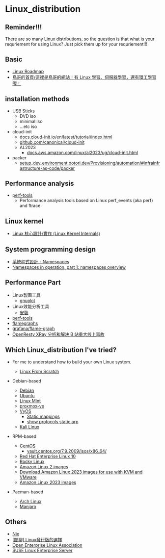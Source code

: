 # Linux_distribution

## Reminder!!!

There are so many Linux distributions, so the question is that what is your requriement for using Linux?
Just pick them up for your requriement!!!

## Basic

* [Linux Roadmap](https://roadmap.sh/linux)
* [鳥哥的首頁/這裡是鳥哥的網站！有 Linux 學習、伺服器學習，還有環工學習喔！](https://linux.vbird.org/)

## installation methods

* USB Sticks
    * DVD iso
    * minimal iso
    * ...etc iso
* cloud-init
    * [docs.cloud-init.io/en/latest/tutorial/index.html](https://docs.cloud-init.io/en/latest/tutorial/index.html)
    * [github.com/canonical/cloud-init](https://github.com/canonical/cloud-init)
    * AL2023
        * [docs.aws.amazon.com/linux/al2023/ug/cloud-init.html](https://docs.aws.amazon.com/linux/al2023/ug/cloud-init.html)
* packer
    * [setup_dev_environment.ootori.dev/Provisioning/automation/#infrainfrastructure-as-code/packer](https://setup_dev_environment.ootori.dev/Provisioning/automation/#infrainfrastructure-as-code)

## Performance analysis

* [perf-tools](https://github.com/brendangregg/perf-tools)
    * Performance analysis tools based on Linux perf_events (aka perf) and ftrace

## Linux kernel

* [Linux 核心設計/實作 (Linux Kernel Internals)](http://wiki.csie.ncku.edu.tw/linux/schedule)

## System programming design

* [系統程式設計 - Namespaces](https://hackmd.io/@0xff07/r1wCFz0ut)
* [Namespaces in operation, part 1: namespaces overview](https://lwn.net/Articles/531114/)

## Performance Part

* Linux製圖工具
    * [gnuplot](https://hackmd.io/@sysprog/gnu-linux-dev/https%3A%2F%2Fhackmd.io%2Fs%2FSkwp-alOg)
* Linux效能分析工具
    * [安裝](https://hackmd.io/@sysprog/gnu-linux-dev/https%3A%2F%2Fhackmd.io%2Fs%2FB11109rdg#%E5%AE%89%E8%A3%9D)
* [perf-tools](https://github.com/brendangregg/perf-tools)
* [flamegraphs](https://www.brendangregg.com/flamegraphs.html)
* [grafana/flame-graph](https://grafana.com/docs/grafana/latest/panels-visualizations/visualizations/flame-graph/)
* [OpenResty XRay 分析和解决 B 站重大线上事故](https://blog.openresty.com.cn/cn/bilibili-xray-incident/)

## Which Linux_distribution I've tried?

* For me to understand how to build your own Linux system.
    * [Linux From Scratch](https://www.linuxfromscratch.org/)

* Debian-based
    * [Debian](https://www.debian.org/)
    * [Ubuntu](https://ubuntu.com/)
    * [Linux Mint](https://linuxmint.com/)
    * [proxmox-ve](https://www.proxmox.com/en/proxmox-ve)
    * [VyOS](https://docs.vyos.io/en/equuleus/contributing/build-vyos.html)
        * [Static mappings](https://docs.vyos.io/en/equuleus/configuration/service/dhcp-server.html#static-mappings)
        * [show protocols static arp](https://docs.vyos.io/en/equuleus/configuration/protocols/static.html#operation)
    * [Kali Linux](https://www.kali.org/)

* RPM-based
    * [CentOS](https://www.centos.org/)
        * [vault.centos.org/7.9.2009/isos/x86_64/](https://vault.centos.org/7.9.2009/isos/x86_64/)
    * [Red Hat Enterprise Linux 10](https://docs.redhat.com/en/documentation/red_hat_enterprise_linux/10)
    * [Rocky Linux](https://rockylinux.org/zh_TW/)
    * [Amazon Linux 2 images](https://cdn.amazonlinux.com/os-images/2.0.20240109.0/)
    * [Download Amazon Linux 2023 images for use with KVM and VMware](https://docs.aws.amazon.com/linux/al2023/ug/outside-ec2-download.html)
    * [Amazon Linux 2023 images](https://cdn.amazonlinux.com/al2023/os-images/2023.3.20240108.0/)

* Pacman-based
    * [Arch Linux](https://archlinux.org/)
    * [Manjaro](https://manjaro.org/)

## Others

* [Nix](https://nixos.org/)
* [[閒聊] Linux發行版的選擇](https://www.ptt.cc/bbs/Linux/M.1680031201.A.A70.html)
* [Open Enterprise Linux Association](https://openela.org/)
* [SUSE Linux Enterprise Server](https://www.suse.com/products/server/)